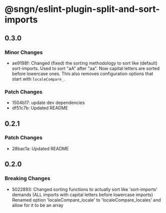 # @sngn/eslint-plugin-split-and-sort-imports

## 0.3.0

### Minor Changes

- ae9198f: Changed (fixed) the sorting methodology to sort like (default) sort-imports.
  Used to sort "aA" after "aa". Now capital letters are sorted before lowercase ones.
  This also removes configuration options that start with `localeCompare_`.

### Patch Changes

- 1504b17: update dev dependencies
- df51c7b: Updated README

## 0.2.1

### Patch Changes

- 28bac1a: Updated README

## 0.2.0

### Breaking Changes

- 5022893: Changed sorting functions to actually sort like 'sort-imports' demands (ALL imports with capital letters before lowercase imports)
  Renamed option 'localeCompare_locale' to 'localeCompare_locales' and allow for it to be an array
